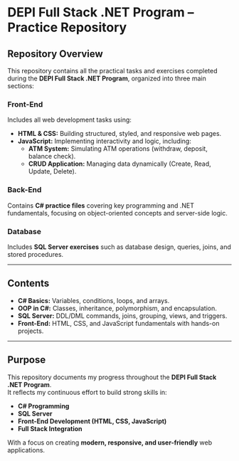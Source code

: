 # DEPI Full Stack .NET Program – Practice Repository

## Repository Overview
This repository contains all the practical tasks and exercises completed during the **DEPI Full Stack .NET Program**, organized into three main sections:

### Front-End
Includes all web development tasks using:
- **HTML & CSS:** Building structured, styled, and responsive web pages.  
- **JavaScript:** Implementing interactivity and logic, including:
  - **ATM System:** Simulating ATM operations (withdraw, deposit, balance check).  
  - **CRUD Application:** Managing data dynamically (Create, Read, Update, Delete).

### Back-End
Contains **C# practice files** covering key programming and .NET fundamentals, focusing on object-oriented concepts and server-side logic.

### Database
Includes **SQL Server exercises** such as database design, queries, joins, and stored procedures.

---

## Contents
- **C# Basics:** Variables, conditions, loops, and arrays.  
- **OOP in C#:** Classes, inheritance, polymorphism, and encapsulation.  
- **SQL Server:** DDL/DML commands, joins, grouping, views, and triggers.  
- **Front-End:** HTML, CSS, and JavaScript fundamentals with hands-on projects.

---

## Purpose
This repository documents my progress throughout the **DEPI Full Stack .NET Program**.  
It reflects my continuous effort to build strong skills in:
- **C# Programming**  
- **SQL Server**  
- **Front-End Development (HTML, CSS, JavaScript)**  
- **Full Stack Integration**

With a focus on creating **modern, responsive, and user-friendly** web applications.
